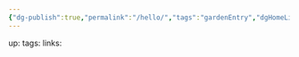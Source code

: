 ```yaml
---
{"dg-publish":true,"permalink":"/hello/","tags":"gardenEntry","dgHomeLink":true,"dgPassFrontmatter":false}
---
```


up:
tags:
links: